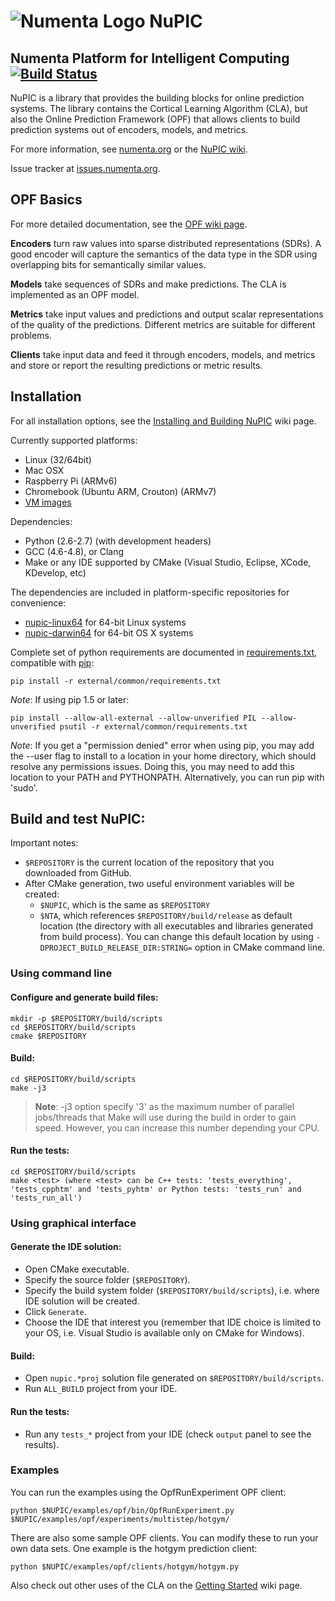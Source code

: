 # ![Numenta Logo](http://numenta.org/images/numenta-icon128.png) NuPIC

## Numenta Platform for Intelligent Computing [![Build Status](https://travis-ci.org/numenta/nupic.png?branch=master)](https://travis-ci.org/numenta/nupic)

NuPIC is a library that provides the building blocks for online prediction systems.  The library contains the Cortical Learning Algorithm (CLA), but also the Online Prediction Framework (OPF) that allows clients to build prediction systems out of encoders, models, and metrics.

For more information, see [numenta.org](http://numenta.org) or the [NuPIC wiki](https://github.com/numenta/nupic/wiki).

Issue tracker at [issues.numenta.org](https://issues.numenta.org/browse/NPC).

## OPF Basics

For more detailed documentation, see the [OPF wiki page](https://github.com/numenta/nupic/wiki/Online-Prediction-Framework).

__Encoders__ turn raw values into sparse distributed representations (SDRs).  A good encoder will capture the semantics of the data type in the SDR using overlapping bits for semantically similar values.

__Models__ take sequences of SDRs and make predictions.  The CLA is implemented as an OPF model.

__Metrics__ take input values and predictions and output scalar representations of the quality of the predictions.  Different metrics are suitable for different problems.

__Clients__ take input data and feed it through encoders, models, and metrics and store or report the resulting predictions or metric results.

## Installation

For all installation options, see the [Installing and Building NuPIC](https://github.com/numenta/nupic/wiki/Installing-and-Building-NuPIC) wiki page.

Currently supported platforms:
 * Linux (32/64bit)
 * Mac OSX
 * Raspberry Pi (ARMv6)
 * Chromebook (Ubuntu ARM, Crouton) (ARMv7)
 * [VM images](https://github.com/numenta/nupic/wiki/Running-Nupic-in-a-Virtual-Machine)

Dependencies:
 * Python (2.6-2.7) (with development headers)
 * GCC (4.6-4.8), or Clang
 * Make or any IDE supported by CMake (Visual Studio, Eclipse, XCode, KDevelop, etc)

The dependencies are included in platform-specific repositories for convenience:

* [nupic-linux64](https://github.com/numenta/nupic-linux64) for 64-bit Linux systems
* [nupic-darwin64](https://github.com/numenta/nupic-darwin64) for 64-bit OS X systems

Complete set of python requirements are documented in [requirements.txt](/external/common/requirements.txt),
compatible with [pip](http://www.pip-installer.org/en/latest/cookbook.html#requirements-files):

    pip install -r external/common/requirements.txt

_Note_: If using pip 1.5 or later:

    pip install --allow-all-external --allow-unverified PIL --allow-unverified psutil -r external/common/requirements.txt

_Note_: If you get a "permission denied" error when using pip, you may add the --user flag to install to a location in your home directory, which should resolve any permissions issues. Doing this, you may need to add this location to your PATH and PYTHONPATH. Alternatively, you can run pip with 'sudo'.

## Build and test NuPIC:

Important notes:
 * `$REPOSITORY` is the current location of the repository that you downloaded from GitHub.
 * After CMake generation, two useful environment variables will be created:
   * `$NUPIC`, which is the same as `$REPOSITORY`
   * `$NTA`, which references `$REPOSITORY/build/release` as default location (the directory with all executables and libraries generated from build process). You can change this default location by using `-DPROJECT_BUILD_RELEASE_DIR:STRING=` option in CMake command line.

### Using command line

#### Configure and generate build files:

    mkdir -p $REPOSITORY/build/scripts
    cd $REPOSITORY/build/scripts
    cmake $REPOSITORY

#### Build:

    cd $REPOSITORY/build/scripts
    make -j3
    
> **Note**: -j3 option specify '3' as the maximum number of parallel jobs/threads that Make will use during the build in order to gain speed. However, you can increase this number depending your CPU.

#### Run the tests:

    cd $REPOSITORY/build/scripts
    make <test> (where <test> can be C++ tests: 'tests_everything', 'tests_cpphtm' and 'tests_pyhtm' or Python tests: 'tests_run' and 'tests_run_all')

### Using graphical interface

#### Generate the IDE solution:

 * Open CMake executable.
 * Specify the source folder (`$REPOSITORY`).
 * Specify the build system folder (`$REPOSITORY/build/scripts`), i.e. where IDE solution will be created.
 * Click `Generate`.
 * Choose the IDE that interest you (remember that IDE choice is limited to your OS, i.e. Visual Studio is available only on CMake for Windows).

#### Build:

 * Open `nupic.*proj` solution file generated on `$REPOSITORY/build/scripts`.
 * Run `ALL_BUILD` project from your IDE.

#### Run the tests:

 * Run any `tests_*` project from your IDE (check `output` panel to see the results).

### Examples

You can run the examples using the OpfRunExperiment OPF client:

    python $NUPIC/examples/opf/bin/OpfRunExperiment.py $NUPIC/examples/opf/experiments/multistep/hotgym/

There are also some sample OPF clients. You can modify these to run your own
data sets. One example is the hotgym prediction client:

    python $NUPIC/examples/opf/clients/hotgym/hotgym.py

Also check out other uses of the CLA on the [Getting Started](https://github.com/numenta/nupic/wiki/Getting-Started#next-steps) wiki page.
